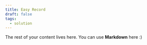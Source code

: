 ```yaml
---
title: Easy Record
draft: false
tags:
  - solution
---
```

 
The rest of your content lives here. You can use **Markdown** here :)